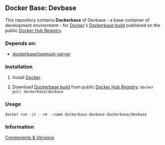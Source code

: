 ## Docker Base: Devbase


This repository contains **Dockerbase** of Devbase - a base container of development environment - for [Docker](https://www.docker.com/)'s [Dockerbase build](https://registry.hub.docker.com/u/dockerbase/devbase/) published on the public [Docker Hub Registry](https://registry.hub.docker.com/).


### Depends on:

* [dockerbase/openssh-server](https://registry.hub.docker.com/u/dockerbase/openssh-server)


### Installation

1. Install [Docker](https://docs.docker.com/installation/).

2. Download [Dockerbase build](https://registry.hub.docker.com/u/dockerbase/devbase/) from public [Docker Hub Registry](https://registry.hub.docker.com/): `docker pull dockerbase/devbase`


### Usage

    docker run -it --rm --name dockerbase-devbase dockerbase/devbase

### Information
[Components & Versions](https://github.com/dockerbase/devbase/blob/master/COMPONENTS)
